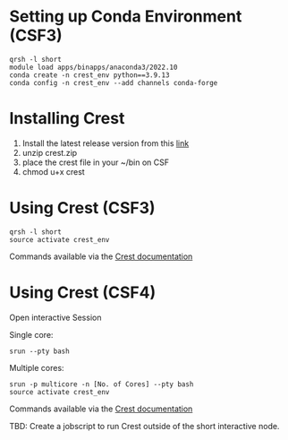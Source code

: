 # Setting up Conda Environment (CSF3)
```
qrsh -l short
module load apps/binapps/anaconda3/2022.10
conda create -n crest_env python==3.9.13
conda config -n crest_env --add channels conda-forge

```

# Installing Crest
1. Install the latest release version from this [link](https://github.com/crest-lab/crest/releases)
2. unzip crest.zip
3. place the crest file in your ~/bin on CSF
4. chmod u+x crest

# Using Crest (CSF3)
```
qrsh -l short
source activate crest_env
```
Commands available via the [Crest documentation](https://crest-lab.github.io/crest-docs/page/documentation)

# Using Crest (CSF4)

Open interactive Session

Single core:
```
srun --pty bash
```
Multiple cores:    
```
srun -p multicore -n [No. of Cores] --pty bash
source activate crest_env
```
Commands available via the [Crest documentation](https://crest-lab.github.io/crest-docs/page/documentation)

TBD: Create a jobscript to run Crest outside of the short interactive node.
